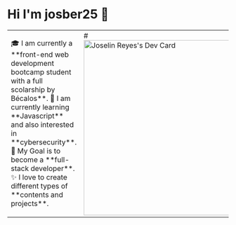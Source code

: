 # Hi I'm josber25 👋

<table>
<tr>
  <td valign="center">
    🎓 I am currently a **front-end web development bootcamp student with a full scolarship by Bécalos**.
    🌱 I am currently learning **Javascript** and also interested in **cybersecurity**.
    🎯 My Goal is to become a **full-stack developer**. 
    ✨ I love to create different types of **contents and projects**.
<td >
#
    <a href="https://app.daily.dev/josber25"><img src="https://api.daily.dev/devcards/1718010fd8f346eea3f2795389f1635d.png?r=e3h" width="400" alt="Joselin Reyes's Dev Card"/></a>
  </td>
</tr>
</table>




